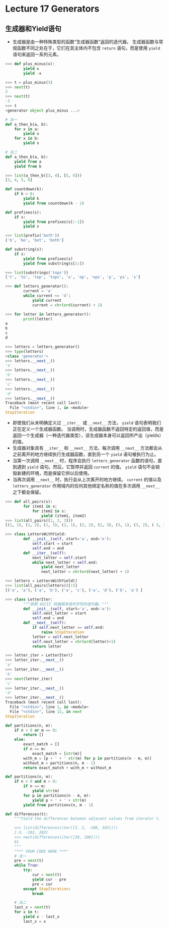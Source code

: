 # Lecture 17 Generators
## 生成器和Yield语句
* 生成器是由一种特殊类型的函数“生成器函数”返回的迭代器。 生成器函数与常规函数不同之处在于，它们在其主体内不包含 `return` 语句，而是使用 `yield` 语句来返回一系列元素。
```python
>>> def plus_minus(x):
        yield x
        yield -x

>>> t = plus_minus(3)
>>> next(t)
3
>>> next(t)
-3
>>> t
<generator object plus_minus ...>
```
```python
# 法一
def a_then_b(a, b):
    for x in a:
        yield x
    for x in b:
        yield x

# 法二
def a_then_b(a, b):
    yield from a
    yield from b

>>> list(a_then_b([3, 4], [5, 6]))
[3, 4, 5, 6]
```
```python
def countdown(k):
    if k > 0:
        yield k
        yield from countdown(k - 1)
```
```python
def prefixes(s):
    if s:
        yield from prefixes(s[:-1])
        yield s

>>> list(prefix('both'))
['b', 'bo', 'bot', 'both']

def substring(s):
    if s:
        yield from prefixes(s)
        yield from substring(s[1:])

>>> list(substrings('tops'))
['t', 'to', 'top', 'tops', 'o', 'op', 'ops', 'p', 'ps', 's']
```
```python
>>> def letters_generator():
        current = 'a'
        while current <= 'd':
            yield current
            current = chr(ord(current) + 1)

>>> for letter in letters_generator():
        print(letter)
a
b
c
d

>>> letters = letters_generator()
>>> type(letters)
<class 'generator'>
>>> letters.__next__()
'a'
>>> letters.__next__()
'b'
>>> letters.__next__()
'c'
>>> letters.__next__()
'd'
>>> letters.__next__()
Traceback (most recent call last):
  File "<stdin>", line 1, in <module>
StopIteration
```
* 即使我们从未明确定义过 `__iter__ `或 `__next__` 方法， `yield` 语句表明我们正在定义一个生成器函数。 当调用时，生成器函数不返回特定的返回值，而是返回一个生成器（一种迭代器类型），该生成器本身可以返回所产出（yields）的值。
* 生成器对象具有 `__iter__` 和 `__next__` 方法，每次调用 `__next__` 方法都会从之前离开的地方继续执行生成器函数，直到另一个 `yield` 语句被执行为止。
* 当第一次调用 `__next__` 时，程序会执行 `letters_generator` 函数的语句，直到遇到 `yield` 语句。然后，它暂停并返回 `current` 的值。 `yield` 语句不会销毁新建的环境，而是保留它供以后使用。
* 当再次调用 `__next__` 时，执行会从上次离开的地方继续。 `current` 的值以及 `letters_generator` 作用域内的任何其他绑定名称的值在多次调用 `__next__` 之下都会保留。
```python
>>> def all_pairs(s):
        for item1 in s:
            for item2 in s:
                yield (item1, item2)
>>> list(all_pairs([1, 2, 3]))
[(1, 1), (1, 2), (1, 3), (2, 1), (2, 2), (2, 3), (3, 1), (3, 2), ( 3, 3)]
```
```python
>>> class LettersWithYield:
        def __init__(self, start='a', end='e'):
            self.start = start
            self.end = end
        def __iter__(self):
            next_letter = self.start
            while next_letter < self.end:
                yield next_letter
                next_letter = chr(ord(next_letter) + 1)

>>> letters = LettersWithYield()
>>> list(all_pairs(letters))[:5]
[('a', 'a'), ('a', 'b'), ('a', 'c'), ('a', 'd'), ('b', 'a') ]
```
```python
>>> class LetterIter:
        """依照 ASCII 码值顺序迭代字符的迭代器。"""
        def __init__(self, start='a', end='e'):
            self.next_letter = start
            self.end = end
        def __next__(self):
            if self.next_letter == self.end:
                raise StopIteration
            letter = self.next_letter
            self.next_letter = chr(ord(letter)+1)
            return letter

>>> letter_iter = LetterIter()
>>> letter_iter.__next__()
'a'
>>> letter_iter.__next__()
'b'
>>> next(letter_iter)
'c'
>>> letter_iter.__next__()
'd'
>>> letter_iter.__next__()
Traceback (most recent call last):
  File "<stdin>", line 1, in <module>
  File "<stdin>", line 12, in next
StopIteration
```
```python
def partitions(n, m):
    if n < 0 or m == 0:
        return []
    else:
        exact_match = []
        if n == m:
            exact_match = [str(m)]
        with_m = [p + ' + ' str(m) for p in partitions(n - m, m)]
        without_m = partitions(n, m - 1)
        return exact_match + with_m + without_m

def partitions(n, m):
    if n > 0 and m > 0:
        if n == m:
            yield str(m)
        for p in partitions(n - m, m):
            yield p + ' + ' + str(m)
        yield from partitions(n, m - 1)
```
```python
def differences(t):
    """Yield the differences between adjacent values from iterator t.

    >>> list(differences(iter([5, 2, -100, 103])))
    [-3, -102, 203]
    >>> next(differences(iter([39, 100])))
    61
    """
    "*** YOUR CODE HERE ***"
    # 法一
    pre = next(t)
    while True:
        try:
            cur = next(t)
            yield cur - pre
            pre = cur
        except StopIteration:
            break

    # 法二
    last_x = next(t)
    for x in t:
        yield x - last_x
        last_x = x
```